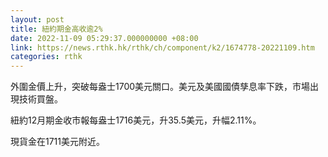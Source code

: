 ```yaml
---
layout: post
title: 紐約期金高收逾2%
date: 2022-11-09 05:29:37.000000000 +08:00
link: https://news.rthk.hk/rthk/ch/component/k2/1674778-20221109.htm
categories: rthk
---
```


外圍金價上升，突破每盎士1700美元關口。美元及美國國債孳息率下跌，市場出現技術買盤。

紐約12月期金收市報每盎士1716美元，升35.5美元，升幅2.11%。

現貨金在1711美元附近。
